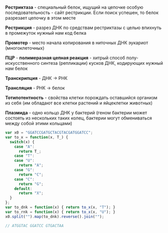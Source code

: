 **Рестриктаза** - специальный белок, ищущий на цепочке особую последовательность - сайт рестрикции. Если поиск успешен, то белок разрезает цепочку в этом месте

**Рестрикция** - разрез ДНК по средствам рестриктазы с целью впихнуть в промежуток нужный нам код белка

**Промотер** - место начала копирования в ниточных ДНК эукариот (многоклеточных)

**ПЦР** - **полимеразная цепная реакция** - хитрый способ полу-искусственного синтеза (репликации) кусков ДНК, кодирующих нужный нам белок

**Транскрипция** - ДНК -> РНК

**Трансляция** - РНК -> белок

**Тотипотентность** - свойства клетки порождать оставшийся организм из себя (им обладают все клетки растений и яйцеклетки животных)

**Плазмида** - одно кольцо ДНК у бактерий (геном бактерии может состоять из нескольких таких колец, бактерии могут обмениваться между собой этими кольцами)

```javascript
var x0 = "GGATCCGATGCTACGTACGATGGATCC";
var to_x = function(x, T_) {
  switch(x) {
    case "A":
      return T_;
    case "T":
    case "U":
      return "A";
    case "G":
      return "C";
    case "C":
      return "G";
    default:
      return "X";
  }
};
var to_dnk = function(x) { return to_x(x, "T"); }
var to_rnk = function(x) { return to_x(x, "U"); }
x0.split("").map(to_dnk).reverse().join("");

// ATGGTAC GGATCC GTGACTAA
```